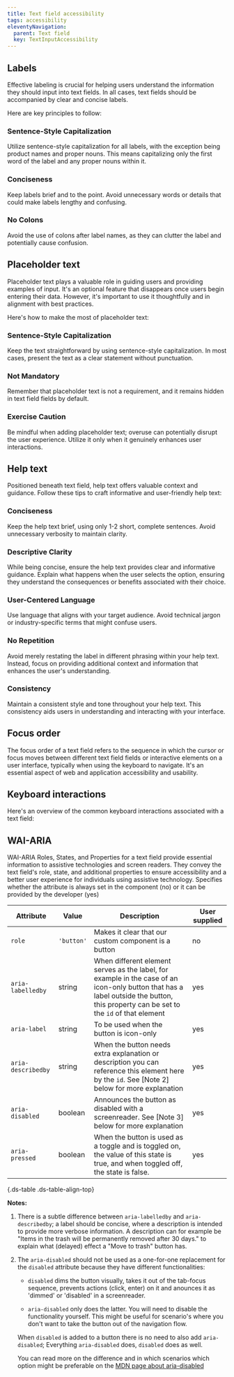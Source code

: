 ```yaml
---
title: Text field accessibility
tags: accessibility
eleventyNavigation:
  parent: Text field
  key: TextInputAccessibility
---
```

<section>

## Labels 
Effective labeling is crucial for helping users understand the information they should input into text fields. In all cases, text fields should be accompanied by clear and concise labels.

Here are key principles to follow:

### Sentence-Style Capitalization
Utilize sentence-style capitalization for all labels, with the exception being product names and proper nouns. This means capitalizing only the first word of the label and any proper nouns within it.

### Conciseness
Keep labels brief and to the point. Avoid unnecessary words or details that could make labels lengthy and confusing.

### No Colons
Avoid the use of colons after label names, as they can clutter the label and potentially cause confusion.
</section>

<section>

## Placeholder text
Placeholder text plays a valuable role in guiding users and providing examples of input. It's an optional feature that disappears once users begin entering their data. However, it's important to use it thoughtfully and in alignment with best practices.

Here's how to make the most of placeholder text:

### Sentence-Style Capitalization
Keep the text straightforward by using sentence-style capitalization. In most cases, present the text as a clear statement without punctuation.

### Not Mandatory
Remember that placeholder text is not a requirement, and it remains hidden in text field fields by default.

### Exercise Caution
Be mindful when adding placeholder text; overuse can potentially disrupt the user experience. Utilize it only when it genuinely enhances user interactions.
</section>

<section>

## Help text
Positioned beneath text field, help text offers valuable context and guidance. Follow these tips to craft informative and user-friendly help text:

### Conciseness
Keep the help text brief, using only 1-2 short, complete sentences. Avoid unnecessary verbosity to maintain clarity.

### Descriptive Clarity
While being concise, ensure the help text provides clear and informative guidance. Explain what happens when the user selects the option, ensuring they understand the consequences or benefits associated with their choice.

### User-Centered Language
Use language that aligns with your target audience. Avoid technical jargon or industry-specific terms that might confuse users.

### No Repetition
Avoid merely restating the label in different phrasing within your help text. Instead, focus on providing additional context and information that enhances the user's understanding.

### Consistency
Maintain a consistent style and tone throughout your help text. This consistency aids users in understanding and interacting with your interface.

</section>

<section>

## Focus order
The focus order of a text field refers to the sequence in which the cursor or focus moves between different text field fields or interactive elements on a user interface, typically when using the keyboard to navigate. It's an essential aspect of web and application accessibility and usability.

</section>

<section> 

## Keyboard interactions

Here's an overview of the common keyboard interactions associated with a text field:

</section>

<section>


## WAI-ARIA
WAI-ARIA Roles, States, and Properties for a text field provide essential information to assistive technologies and screen readers. They convey the text field's role, state, and additional properties to ensure accessibility and a better user experience for individuals using assistive technology.
<sl-tooltip id="tooltip1">Specifies whether the attribute is always set in the component (no) or it can be provided by the developer (yes)</sl-tooltip>

|Attribute | Value | Description | User supplied <sl-icon name="info" aria-describedby="tooltip1" size="md"></sl-icon> |
|-|-|-|-|
|`role`	|`'button'`|Makes it clear that our custom component is a button |no|
|`aria-labelledby`|string| When different element serves as the label, for example in the case of an icon-only button that has a label outside the button, this property can be set to the `id` of that element|yes|
|`aria-label`|string|To be used when the button is icon-only|yes|
|`aria-describedby`|string| When the button needs extra explanation or description you can reference this element here by the `id`. See [Note 2] below for more explanation| yes|
|`aria-disabled`| boolean| Announces the button as disabled with a screenreader. See [Note 3] below for more explanation| yes|
|`aria-pressed`| boolean | When the button is used as a toggle and is toggled on, the value of this state is true, and when toggled off, the state is false.| yes|

{.ds-table .ds-table-align-top}

**Notes:** 
1. There is a subtle difference between `aria-labelledby` and `aria-describedby`; a label should be concise, where a description is intended to provide more verbose information. A description can for example be "Items in the trash will be permanently removed after 30 days." to explain what (delayed) effect a "Move to trash" button has.
1. The `aria-disabled` should not be used as a one-for-one replacement for the `disabled` attribute because they have different functionalities:

    - `disabled` dims the button visually, takes it out of the tab-focus sequence, prevents actions (click, enter) on it and anounces it as 'dimmed' or 'disabled' in a screenreader. 

    - `aria-disabled` only does the latter. You will need to disable the functionality yourself. This might be useful for scenario's where you don't want to take the button out of the navigation flow. 

    When `disabled` is added to a button there is no need to also add `aria-disabled`; Everything `aria-disabled` does, `disabled` does as well.

    You can read more on the difference and in which scenarios which option might be preferable on the [MDN page about aria-disabled](https://developer.mozilla.org/en-US/docs/Web/Accessibility/ARIA/Attributes/aria-disabled)

</section>
